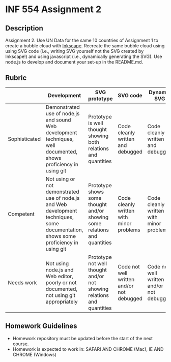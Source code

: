 # INF 554 Assignment 2

## Description 
Assignment 2. Use UN Data for the same 10 countries of Assignment 1 to create a bubble cloud with [Inkscape](http://www.inkscape.org). Recreate the same bubble cloud using using SVG code (i.e., writing SVG yourself not the SVG created by Inkscape!) and using javascript (i.e., dynamically generating the SVG). Use node.js to develop and document your set-up in the README.md.

## Rubric

| 	            | Development  	| SVG prototype	| SVG code | Dynamic SVG |
| ------------- | ------------- | ------------- | -------- | ----------- |
| Sophisticated	| Demonstrated use of node.js and sound Web development techniques, well documented, shows proficiency in using git | Prototype is well thought showing both relations and quantities | Code cleanly written and debugged | Code cleanly written and debugged |
| Competent	    | Not using or not demonstrated use of node.js and Web development techniques, some documentation, shows some proficiency in using git  | Prototype shows some thought and/or showing some relations and quantities | Code cleanly written with minor problems | Code cleanly written with minor problems |
| Needs work	  | Not using node.js and Web editor, poorly or not documented, not using git appropriately | Prototype not well thought and/or not showing relations and quantities | Code not well written and/or not debugged | Code not well written and/or not debugged |


## Homework Guidelines
- Homework repository must be updated before the start of the next course. 
- Homework is expected to work in: SAFARI AND CHROME (Mac), IE AND CHROME (Windows)
